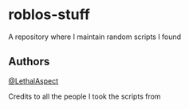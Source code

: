 # roblos-stuff

A repository where I maintain random scripts I found

## Authors

  [@LethalAspect](https://github.com/LethalAspect)
  
  Credits to all the people I took the scripts from
